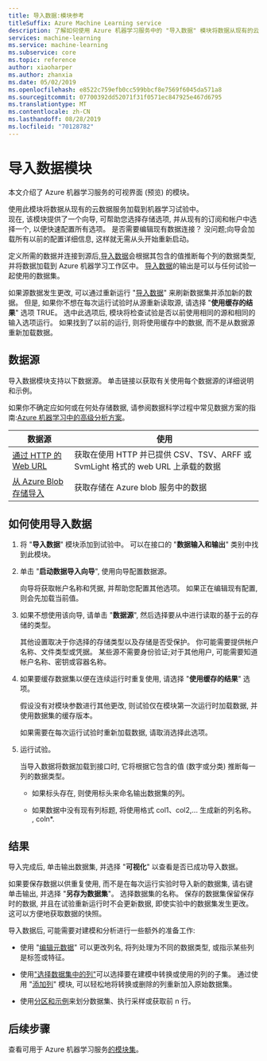 ```yaml
---
title: 导入数据:模块参考
titleSuffix: Azure Machine Learning service
description: 了解如何使用 Azure 机器学习服务中的 "导入数据" 模块将数据从现有的云数据服务加载到机器学习试验中。
services: machine-learning
ms.service: machine-learning
ms.subservice: core
ms.topic: reference
author: xiaoharper
ms.author: zhanxia
ms.date: 05/02/2019
ms.openlocfilehash: e8522c759efb0cc599bbcf8e7569f6045da571a8
ms.sourcegitcommit: 07700392dd52071f31f0571ec847925e467d6795
ms.translationtype: MT
ms.contentlocale: zh-CN
ms.lasthandoff: 08/28/2019
ms.locfileid: "70128782"
---
```

# <a name="import-data-module"></a>导入数据模块

本文介绍了 Azure 机器学习服务的可视界面 (预览) 的模块。

使用此模块将数据从现有的云数据服务加载到机器学习试验中。  
现在, 该模块提供了一个向导, 可帮助您选择存储选项, 并从现有的订阅和帐户中选择一个, 以便快速配置所有选项。 是否需要编辑现有数据连接？ 没问题;向导会加载所有以前的配置详细信息, 这样就无需从头开始重新启动。 
  
定义所需的数据并连接到源后,[导入数据](./import-data.md)会根据其包含的值推断每个列的数据类型, 并将数据加载到 Azure 机器学习工作区中。 [导入数据](./import-data.md)的输出是可以与任何试验一起使用的数据集。

  
如果源数据发生更改, 可以通过重新运行 "[导入数据](./import-data.md)" 来刷新数据集并添加新的数据。 但是, 如果你不想在每次运行试验时从源重新读取源, 请选择 "**使用缓存的结果**" 选项 TRUE。 选中此选项后, 模块将检查试验是否以前使用相同的源和相同的输入选项运行。 如果找到了以前的运行, 则将使用缓存中的数据, 而不是从数据源重新加载数据。
 

## <a name="data-sources"></a>数据源

导入数据模块支持以下数据源。 单击链接以获取有关使用每个数据源的详细说明和示例。 
 
如果你不确定应如何或在何处存储数据, 请参阅数据科学过程中常见数据方案的指南:[Azure 机器学习中的高级分析方案](https://docs.microsoft.com/azure/machine-learning/machine-learning-data-science-plan-sample-scenarios)。 


|数据源| 使用|
|-----------|-----------|  
|[通过 HTTP 的 Web URL](./import-from-web-url-via-http.md)|获取在使用 HTTP 并已提供 CSV、TSV、ARFF 或 SvmLight 格式的 web URL 上承载的数据|  
|[从 Azure Blob 存储导入](./import-from-azure-blob-storage.md) |获取存储在 Azure blob 服务中的数据|  

## <a name="how-to-use-import-data"></a>如何使用导入数据
 
1. 将 "**导入数据**" 模块添加到试验中。 可以在接口的 "**数据输入和输出**" 类别中找到此模块。

2. 单击 "**启动数据导入向导**", 使用向导配置数据源。

    向导将获取帐户名称和凭据, 并帮助您配置其他选项。 如果正在编辑现有配置, 则会先加载当前值。

3. 如果不想使用该向导, 请单击 "**数据源**", 然后选择要从中进行读取的基于云的存储的类型。 

    其他设置取决于你选择的存储类型以及存储是否受保护。 你可能需要提供帐户名称、文件类型或凭据。 某些源不需要身份验证;对于其他用户, 可能需要知道帐户名称、密钥或容器名称。

4. 如果要缓存数据集以便在连续运行时重复使用, 请选择 "**使用缓存的结果**" 选项。

    假设没有对模块参数进行其他更改, 则试验仅在模块第一次运行时加载数据, 并使用数据集的缓存版本。

    如果需要在每次运行试验时重新加载数据, 请取消选择此选项。

5. 运行试验。

    当导入数据将数据加载到接口时, 它将根据它包含的值 (数字或分类) 推断每一列的数据类型。

    - 如果标头存在, 则使用标头来命名输出数据集的列。

    - 如果数据中没有现有列标题, 将使用格式 col1、col2,... 生成新的列名称。 , coln*.

## <a name="results"></a>结果

导入完成后, 单击输出数据集, 并选择 "**可视化**" 以查看是否已成功导入数据。

如果要保存数据以供重复使用, 而不是在每次运行实验时导入新的数据集, 请右键单击输出, 并选择 "**另存为数据集**"。 选择数据集的名称。 保存的数据集保留保存时的数据, 并且在试验重新运行时不会更新数据, 即使实验中的数据集发生更改。 这可以方便地获取数据的快照。

导入数据后, 可能需要对建模和分析进行一些额外的准备工作:


- 使用 "[编辑元数据](./edit-metadata.md)" 可以更改列名, 将列处理为不同的数据类型, 或指示某些列是标签或特征。

- 使用["选择数据集中的列"](./select-columns-in-dataset.md)可以选择要在建模中转换或使用的列的子集。 通过使用 "[添加列](./add-columns.md)" 模块, 可以轻松地将转换或删除的列重新加入原始数据集。  

- 使用[分区和示例](./partition-and-sample.md)来划分数据集、执行采样或获取前 n 行。

## <a name="next-steps"></a>后续步骤

查看可用于 Azure 机器学习服务[的模块集](module-reference.md)。 